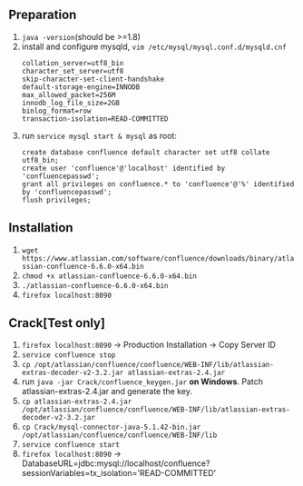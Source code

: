 ## Preparation
1. `java -version`(should be >=1.8)
1. install and configure mysqld, `vim /etc/mysql/mysql.conf.d/mysqld.cnf`
    ```
    collation_server=utf8_bin
    character_set_server=utf8
    skip-character-set-client-handshake
    default-storage-engine=INNODB
    max_allowed_packet=256M
    innodb_log_file_size=2GB
    binlog_format=row
    transaction-isolation=READ-COMMITTED
    ```
1. run `service mysql start & mysql` as root:
    ```mysql
    create database confluence default character set utf8 collate utf8_bin;
    create user 'confluence'@'localhost' identified by 'confluencepasswd';
    grant all privileges on confluence.* to 'confluence'@'%' identified by 'confluencepasswd';
    flush privileges;
    ```
## Installation
1. `wget https://www.atlassian.com/software/confluence/downloads/binary/atlassian-confluence-6.6.0-x64.bin`
1. `chmod +x atlassian-confluence-6.6.0-x64.bin`
1. `./atlassian-confluence-6.6.0-x64.bin`
1. `firefox localhost:8090`

## Crack[Test only]
1. `firefox localhost:8090` -> Production Installation -> Copy Server ID
1. `service confluence stop`
1. `cp /opt/atlassian/confluence/confluence/WEB-INF/lib/atlassian-extras-decoder-v2-3.2.jar atlassian-extras-2.4.jar`
1. run `java -jar Crack/confluence_keygen.jar` **on Windows**. Patch atlassian-extras-2.4.jar and generate the key.
1. `cp atlassian-extras-2.4.jar /opt/atlassian/confluence/confluence/WEB-INF/lib/atlassian-extras-decoder-v2-3.2.jar`
1. `cp Crack/mysql-connector-java-5.1.42-bin.jar /opt/atlassian/confluence/confluence/WEB-INF/lib`
1. `service confluence start`
1. `firefox localhost:8090` -> DatabaseURL=jdbc:mysql://localhost/confluence?sessionVariables=tx_isolation='READ-COMMITTED'
